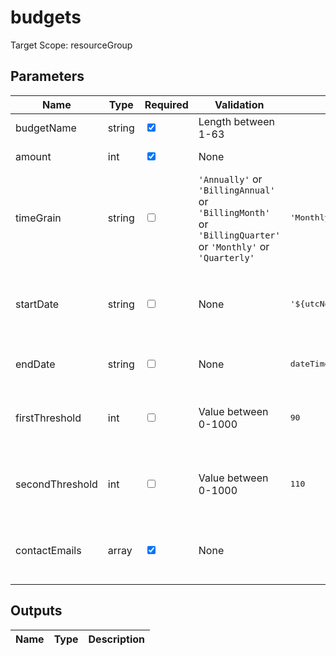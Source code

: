 # budgets

Target Scope: resourceGroup

## Parameters
| Name | Type | Required | Validation | Default value | Description |
| -- |  -- | -- | -- | -- | -- |
| budgetName | string | <input type="checkbox" checked> | Length between 1-63 | <pre></pre> | Name of the Budget. It should be unique within a resource group. |
| amount | int | <input type="checkbox" checked> | None | <pre></pre> | The total amount of cost or usage to track with the budget |
| timeGrain | string | <input type="checkbox"> | `'Annually'` or `'BillingAnnual'` or `'BillingMonth'` or `'BillingQuarter'` or `'Monthly'` or `'Quarterly'` | <pre>'Monthly'</pre> | The time covered by a budget. Tracking of the amount will be reset based on the time grain. |
| startDate | string | <input type="checkbox"> | None | <pre>'&#36;{utcNow('yyyy-MM')}-01'</pre> | The start date must be first of the month in YYYY-MM-DD format. Future start date should not be more than three months. Past start date should be selected within the timegrain period. Defaults to the first of the current month. |
| endDate | string | <input type="checkbox"> | None | <pre>dateTimeAdd(startDate, 'P5Y')</pre> | The end date for the budget in YYYY-MM-DD format. If not provided, we can default this to 5 years from the start date. |
| firstThreshold | int | <input type="checkbox"> | Value between 0-1000 | <pre>90</pre> | Threshold value associated with a notification. Notification is sent when the cost exceeded the threshold. It is always percent and has to be between 0.01 and 1000. |
| secondThreshold | int | <input type="checkbox"> | Value between 0-1000 | <pre>110</pre> | Threshold value associated with a notification. Notification is sent when the cost exceeded the threshold. It is always percent and has to be between 0.01 and 1000. |
| contactEmails | array | <input type="checkbox" checked> | None | <pre></pre> | The list of email addresses to send the budget notification to when the threshold is exceeded (eg [ "email@email.nl","anotheremail@email.nl" ]). |
## Outputs
| Name | Type | Description |
| -- |  -- | -- |

